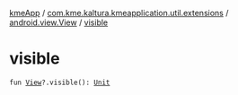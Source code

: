 [kmeApp](../../index.md) / [com.kme.kaltura.kmeapplication.util.extensions](../index.md) / [android.view.View](index.md) / [visible](./visible.md)

# visible

`fun `[`View`](https://developer.android.com/reference/android/view/View.html)`?.visible(): `[`Unit`](https://kotlinlang.org/api/latest/jvm/stdlib/kotlin/-unit/index.html)